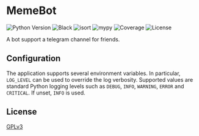 # MemeBot

![Python Version](https://img.shields.io/badge/python-3.12%2B-blue)
![Black](https://img.shields.io/badge/code%20style-black-000000)
![isort](https://img.shields.io/badge/imports-isort-ef8336)
![mypy](https://img.shields.io/badge/mypy-checked-blue)
![Coverage](https://img.shields.io/badge/coverage-TBD-brightgreen)
![License](https://img.shields.io/badge/license-GPLv3-blue)

A bot support a telegram channel for friends.

## Configuration

The application supports several environment variables. In particular,
`LOG_LEVEL` can be used to override the log verbosity. Supported values are
standard Python logging levels such as `DEBUG`, `INFO`, `WARNING`, `ERROR` and
`CRITICAL`. If unset, `INFO` is used.

## License

[GPLv3](LICENSE)
